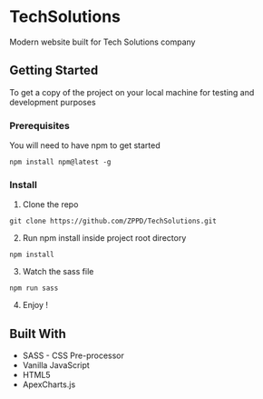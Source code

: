 # TechSolutions
Modern website built for Tech Solutions company

## Getting Started
To get a copy of the project on your local machine for testing and development purposes

### Prerequisites
You will need to have npm to get started
```
npm install npm@latest -g
```

### Install
1. Clone the repo
```
git clone https://github.com/ZPPD/TechSolutions.git
```

2. Run npm install inside project root directory
```
npm install
```

3. Watch the sass file
```
npm run sass
```

4. Enjoy !

## Built With

* SASS - CSS Pre-processor
* Vanilla JavaScript
* HTML5
* ApexCharts.js
